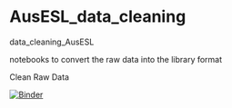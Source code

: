 # AusESL_data_cleaning
data_cleaning_AusESL

notebooks to convert the raw data into the library format


Clean Raw Data 

[![Binder](https://mybinder.org/badge_logo.svg)](https://mybinder.org/v2/gh/Supertyp/AusESL_data_cleaning.git/main)